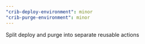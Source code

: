 ```yaml
---
"crib-deploy-environment": minor
"crib-purge-environment": minor
---
```


Split deploy and purge into separate reusable actions
